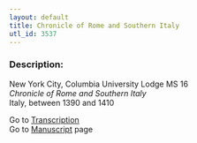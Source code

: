 ```yaml
---
layout: default
title: Chronicle of Rome and Southern Italy
utl_id: 3537
---
```


###  Description:

New York City, Columbia University Lodge MS 16<br>
_Chronicle of Rome and Southern Italy_<br>
Italy, between 1390 and 1410

Go to [Transcription](https://centerfordigitalhumanities.github.io/Newberry-Italian-paleography/transcriptions/311)<br>
Go to [Manuscript](https://centerfordigitalhumanities.github.io/Newberry-Italian-paleography/www/record.html?id=311) page <br>
